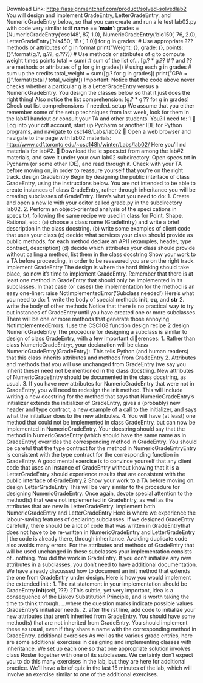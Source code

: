 Download Link: https://assignmentchef.com/product/solved-solvedlab2
<br>
You will design and implement GradeEntry, LetterGradeEntry, and NumericGradeEntry below, so that you can create and run a le test lab02.py with code very similar to:if __name__ == ’__main__’: grades = [NumericGradeEntry(’csc148’, 87, 1.0), NumericGradeEntry(’bio150’, 76, 2.0), LetterGradeEntry(’his450’, ’B+’, 1.0)] for g in grades: # Use appropriate ??? methods or attributes of g in format print(“Weight: {}, grade: {}, points: {}”.format(g.?, g.??, g.???)) # Use methods or attributes of g to compute weight times points total = sum( # sum of the list of… [g.? * g.?? # ? and ?? are methods or attributes of g for g in grades]) # using each g in grades # sum up the credits total_weight = sum([g.? for g in grades]) print(“GPA = {}”.format(total / total_weight)) Important: Notice that the code above never checks whether a particular g is a LetterGradeEntry versus a NumericGradeEntry. You design the classes below so that it just does the right thing! Also notice the list comprehension: [g.? * g.?? for g in grades] Check out list comprehensions if needed. setup We assume that you either remember some of the setup techniques from last week, look for them in the lab#1 handout or consult your TA and other students. You?ll need to: 1 &#xf; Log into your cdf account, start up Pycharm or another IDE for Python programs, and navigate to csc148/Labs/lab02 &#xf; Open a web browser and navigate to the page with lab02 materials: http://www.cdf.toronto.edu/~csc148h/winter/Labs/lab02/ Here you’ll nd materials for lab#2. &#xf; Download the le specs.txt from among the lab#2 materials, and save it under your own lab02 subdirectory. Open specs.txt in Pycharm (or some other IDE), and read through it. Check with your TA before moving on, in order to reassure yourself that you’re on the right track. design GradeEntry Begin by designing the public interface of class GradeEntry, using the instructions below. You are not intended to be able to create instances of class GradeEntry, rather through inheritance you will be creating subclasses of GradeEntry. Here’s what you need to do: 1. Create and open a new le with your editor called grade.py in the subdirectory lab02. 2. Perform an object-oriented analysis of the speci cations in specs.txt, following the same recipe we used in class for Point, Shape, Rational, etc.: (a) choose a class name (GradeEntry) and write a brief description in the class docstring. (b) write some examples of client code that uses your class (c) decide what services your class should provide as public methods, for each method declare an API1 (examples, header, type contract, description) (d) decide which attributes your class should provide without calling a method, list them in the class docstring Show your work to a TA before proceeding, in order to be reassured you are on the right track. implement GradeEntry The design is where the hard thinking should take place, so now it’s time to implement GradeEntry. Remember that there is at least one method in GradeEntry that should only be implemented in its subclasses. In that case (or cases) the implementation for the method is an easy one-liner: raise NotImplementedError(’Subclass needed’) Here’s what you need to do: 1. write the body of special methods __init__, __eq__, and __str__ 2. write the body of other methods Notice that there is no practical way to try out instances of GradeEntry until you have created one or more subclasses. There will be one or more methods that generate those annoying NotImplementedErrors. 1use the CSC108 function design recipe 2 design NumericGradeEntry The procedure for designing a subclass is similar to design of class GradeEntry, with a few important di&#xb;erences: 1. Rather than class NumericGradeEntry:, your declaration will be class NumericGradeEntry(GradeEntry):. This tells Python (and human readers) that this class inherits attributes and methods from GradeEntry 2. Attributes and methods that you will use unchanged from GradeEntry (we say you inherit these) need not be mentioned in the class docstring. New attributes of NumericGradeEntry should be documented in the class docstring, as usual. 3. If you have new attributes for NumericGradeEntry that were not in GradeEntry, you will need to redesign the init method. This will include writing a new docstring for the method that says that NumericGradeEntry’s initializer extends the initializer of GradeEntry, gives a (probably) new header and type contract, a new example of a call to the initializer, and says what the initializer does to the new attributes. 4. You will have (at least) one method that could not be implemented in class GradeEntry, but can now be implemented in NumericGradeEntry. Your docstring should say that the method in NumericGradeEntry (which should have the same name as in GradeEntry) overrides the corresponding method in GradeEntry. You should be careful that the type contract for the method in NumericGradeEntryEntry is consistent with the type contract for the corresponding function in GradeEntry. A good mental exercise is to convince yourself that any client code that uses an instance of GradeEntry without knowing that it is a LetterGradeEntry should experience results that are consistent with the public interface of GradeEntry.2 Show your work to a TA before moving on. design LetterGradeEntry This will be very similar to the procedure for designing NumericGradeEntry. Once again, devote special attention to the method(s) that were not implemented in GradeEntry, as well as the attributes that are new in LetterGradeEntry. implement both NumericGradeEntry and LetterGradeEntry Here is where we experience the labour-saving features of declaring subclasses. If we designed GradeEntry carefully, there should be a lot of code that was written in GradeEntrythat does not have to be re-written in NumericGradeEntry and LetterGradeEntry | the code is already there, through inheritance. Avoiding duplicate code also avoids many errors. For the attributes and methods of GradeEntry that will be used unchanged in these subclasses your implementation consists of…nothing. You did the work in GradeEntry. If you don’t initialize any new attributes in a subclasses, you don’t need to have additional documentation. We have already discussed how to document an init method that extends the one from GradeEntry under design. Here is how you would implement the extended init : 1. The rst statement in your implementation should be GradeEntry.__init__(self, ???) 2This subtle, yet very important, idea is a consequence of the Liskov Substitution Principle, and is worth taking the time to think through. …where the question marks indicate possible values GradeEntry’s initializer needs. 2. after the rst line, add code to initialize your new attributes that aren’t inherited from GradeEntry. You should have some method(s) that are not inherited from GradeEntry. You should implement these as usual, even if they share a name with the corresponding method in GradeEntry. additional exercises As well as the various grade entries, here are some additional exercises in designing and implementing classes with inheritance. We set up each one so that one appropriate solution involves class Roster together with one of its subclasses. We certainly don’t expect you to do this many exercises in the lab, but they are here for additional practice. We’ll have a brief quiz in the last 15 minutes of the lab, which will involve an exercise similar to one of the additional exercises.